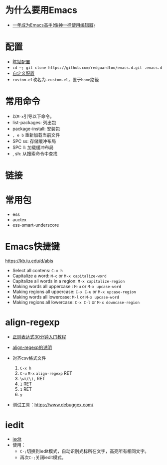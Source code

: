 # 为什么要用Emacs

- [一年成为Emacs高手(像神一样使用编辑器)](https://github.com/redguardtoo/mastering-emacs-in-one-year-guide/blob/master/guide-zh.org)


# 配置

- [陈斌配置](https://github.com/redguardtoo/emacs.d) 
- `cd ~; git clone https://github.com/redguardtoo/emacs.d.git .emacs.d`
- [自定义配置](custom.el)
- `custom.el`改名为`.custom.el`，置于`home`路径

# 常用命令 

- 以`M-x`引导以下命令。
- list-packages: 列出包 
- package-install: 安装包 
- `, e b` 重新加载当前文件
- SPC ss: 存储缓冲布局
- SPC ll: 加载缓冲布局
- , sh: 从搜索命令中查找 

# 链接



# 常用包

- ess
- auctex
- ess-smart-underscore



# Emacs快捷键

https://kb.iu.edu/d/abis

- Select all contens: `C-x h`
- Capitalize a word: `M-c` or `M-x capitalize-word`
- Capitalize all words in a region: `M-x capitalize-region`
- Making words all uppercase : `M-u` or `M-x upcase-word`
- Making regions all uppercase: `C-x C-u` or `M-x upcase-region` 
- Making words all lowercase: `M-l` or `M-x upcase-word`
- Making regions all lowercase: `C-x C-l` or `M-x downcase-region`

# align-regexp

- [正则表达式30分钟入门教程](https://deerchao.net/tutorials/regex/regex.htm)
- [align-regexp的说明](https://emacs-china.org/t/align-regexp/2159)
- 对齐csv格式文件
  1. `C-x h`
  2. `C-u` `M-x` `align-regexp` RET
  3. `\w\(\),` RET
  4. `1` RET
  5. `1` RET 
  6. `y`
  
- 测试工具：https://www.debuggex.com/

# iedit 

- [iedit](https://www.emacswiki.org/emacs/Iedit)
- 使用：
  + `C-;`切换到iedit模式，自动识别光标所在文字，高亮所有相同文字。
  + 再次`C-;`关闭iedit模式。
